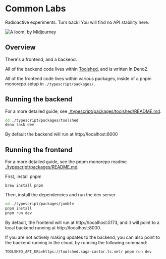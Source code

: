 # Common Labs

Radioactive experiments. Turn back! You will find no API stability here.

![A loom, by Midjourney](./docs/images/loom.jpg)

## Overview

There's a frontend, and a backend.

All of the backend code lives within [Toolshed](./typescript/packages/toolshed), and is written in Deno2.

All of the frontend code lives within various packages, inside of a pnpm monorepo setup in `./typescript/packages/`.

## Running the backend

For a more detailed guide, see [./typescript/packages/toolshed/README.md](./typescript/packages/toolshed/README.md).

```bash
cd ./typescript/packages/toolshed
deno task dev
```

By default the backend will run at http://localhost:8000

## Running the frontend

For a more detailed guide, see the pnpm monorepo readme [./typescript/packages/README.md](./typescript/packages/README.md).

First, install pnpm

```shell
brew install pnpm
```

Then, install the dependencies and run the dev server

```bash
cd ./typescript/packages/jumble
pnpm install
pnpm run dev
```

By default, the frontend will run at http://localhost:5173, and it will point to a local backend running at http://localhost:8000.

If you are not actively making updates to the backend, you can also point to the backend running in the cloud, by running the following command:

```shell
TOOLSHED_API_URL=https://toolshed.saga-castor.ts.net/ pnpm run dev
```
